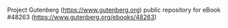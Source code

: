 Project Gutenberg (https://www.gutenberg.org) public repository for eBook #48263 (https://www.gutenberg.org/ebooks/48263)
